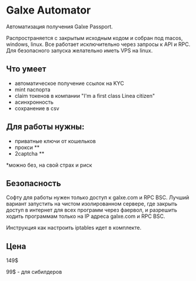 # Galxe Automator

Автоматизация получения Galxe Passport.

Распространяется с закрытым исходным кодом и собран под macos, windows, linux. Все работает исключительно через запросы к API и RPC. Для безопасного запуска желательно иметь VPS на linux.


## Что умеет

- автоматическое получение ссылок на KYC
- mint паспорта
- claim токенов в компании "I'm a first class Linea citizen"
- асинхронность
- сохранение в csv

## Для работы нужны:

- приватные ключи от кошельков
- прокси **
- 2captcha **

*можно без, на свой страх и риск

## Безопасность

Софту для работы нужен только доступ к galxe.com и RPC BSC. 
Лучший вариант запустить на чистом изолированном сервере, где закрыть доступ в интернет для всех программ через фаервол, и разрешить ходить программам только на IP адреса galxe.com и RPC BSC.

Инструкция как настроить iptables идет в комплекте.

## Цена

149$

 99$ - для сибилдеров
